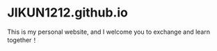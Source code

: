 # JIKUN1212.github.io
This is my personal website, and I welcome you to exchange and learn together！
